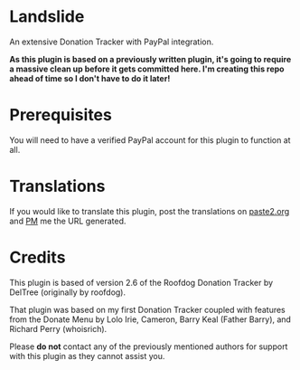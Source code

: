 # Landslide

An extensive Donation Tracker with PayPal integration.

**As this plugin is based on a previously written plugin, it's going to require a massive clean up before it gets committed here. I'm creating this repo ahead of time so I don't have to do it later!**


# Prerequisites

You will need to have a verified PayPal account for this plugin to function at all.


# Translations

If you would like to translate this plugin, post the translations on [paste2.org](http://paste2.org/) and [PM](http://e107.org/e107_plugins/pm/pm.php?send.37) me the URL generated.


# Credits

This plugin is based of version 2.6 of the Roofdog Donation Tracker by DelTree (originally by roofdog).

That plugin was based on my first Donation Tracker coupled with features from the Donate Menu by Lolo Irie, Cameron, Barry Keal (Father Barry), and Richard Perry (whoisrich).

Please **do not** contact any of the previously mentioned authors for support with this plugin as they cannot assist you.